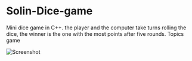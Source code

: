 # Solin-Dice-game
 Mini dice game in C++. the player and the computer take turns rolling the dice, the winner is the one with the most points after five rounds.
Topics
game


  ![Screenshot](https://user-images.githubusercontent.com/90050280/165503006-8292155b-39d7-4db8-82fb-a10745d1d71a.png)
